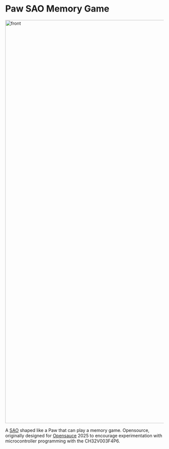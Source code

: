 # Paw SAO Memory Game

<img width="1269" height="1283" alt="front" src="https://github.com/user-attachments/assets/c4399e1e-86ed-483d-9f00-3f9088ab4ba8" />

A [SAO](https://badge.team/docs/standards/sao/) shaped like a Paw that can play a memory game.  Opensource, originally designed for 
[Opensauce](https://opensauce.com) 2025 to encourage experimentation with microcontroller programming with the CH32V003F4P6.
